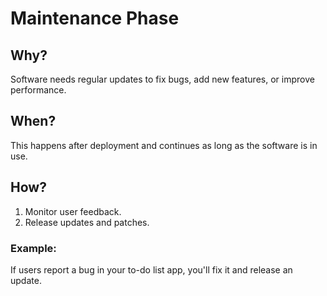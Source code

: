 # Maintenance Phase

## Why?
Software needs regular updates to fix bugs, add new features, or improve performance.

## When?
This happens after deployment and continues as long as the software is in use.

## How?
1. Monitor user feedback.
2. Release updates and patches.

### Example:
If users report a bug in your to-do list app, you'll fix it and release an update.
